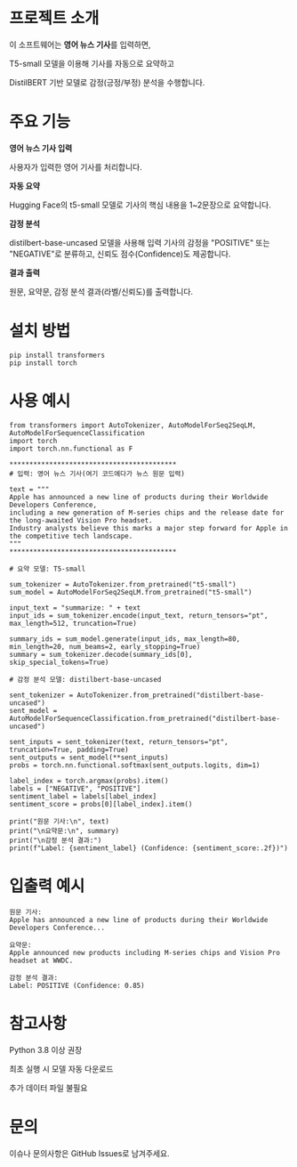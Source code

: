 # 프로젝트 소개
이 소프트웨어는 **영어 뉴스 기사**를 입력하면,

T5-small 모델을 이용해 기사를 자동으로 요약하고

DistilBERT 기반 모델로 감정(긍정/부정) 분석을 수행합니다.

# 주요 기능
**영어 뉴스 기사 입력**

사용자가 입력한 영어 기사를 처리합니다.

**자동 요약**

Hugging Face의 t5-small 모델로 기사의 핵심 내용을 1~2문장으로 요약합니다.

**감정 분석**

distilbert-base-uncased 모델을 사용해 입력 기사의 감정을 "POSITIVE" 또는 "NEGATIVE"로 분류하고, 신뢰도 점수(Confidence)도 제공합니다.

**결과 출력**

원문, 요약문, 감정 분석 결과(라벨/신뢰도)를 출력합니다.

# 설치 방법
```
pip install transformers
pip install torch
```

# 사용 예시
```
from transformers import AutoTokenizer, AutoModelForSeq2SeqLM, AutoModelForSequenceClassification
import torch
import torch.nn.functional as F

******************************************
# 입력: 영어 뉴스 기사(여기 코드에다가 뉴스 원문 입력)

text = """
Apple has announced a new line of products during their Worldwide Developers Conference,
including a new generation of M-series chips and the release date for the long-awaited Vision Pro headset.
Industry analysts believe this marks a major step forward for Apple in the competitive tech landscape.
"""
******************************************

# 요약 모델: T5-small

sum_tokenizer = AutoTokenizer.from_pretrained("t5-small")
sum_model = AutoModelForSeq2SeqLM.from_pretrained("t5-small")

input_text = "summarize: " + text
input_ids = sum_tokenizer.encode(input_text, return_tensors="pt", max_length=512, truncation=True)

summary_ids = sum_model.generate(input_ids, max_length=80, min_length=20, num_beams=2, early_stopping=True)
summary = sum_tokenizer.decode(summary_ids[0], skip_special_tokens=True)

# 감정 분석 모델: distilbert-base-uncased

sent_tokenizer = AutoTokenizer.from_pretrained("distilbert-base-uncased")
sent_model = AutoModelForSequenceClassification.from_pretrained("distilbert-base-uncased")

sent_inputs = sent_tokenizer(text, return_tensors="pt", truncation=True, padding=True)
sent_outputs = sent_model(**sent_inputs)
probs = torch.nn.functional.softmax(sent_outputs.logits, dim=1)

label_index = torch.argmax(probs).item()
labels = ["NEGATIVE", "POSITIVE"]
sentiment_label = labels[label_index]
sentiment_score = probs[0][label_index].item()

print("원문 기사:\n", text)
print("\n요약문:\n", summary)
print("\n감정 분석 결과:")
print(f"Label: {sentiment_label} (Confidence: {sentiment_score:.2f})")
```

# 입출력 예시
```
원문 기사:
Apple has announced a new line of products during their Worldwide Developers Conference...

요약문:
Apple announced new products including M-series chips and Vision Pro headset at WWDC.

감정 분석 결과:
Label: POSITIVE (Confidence: 0.85)
```

# 참고사항
Python 3.8 이상 권장

최초 실행 시 모델 자동 다운로드

추가 데이터 파일 불필요

# 문의
이슈나 문의사항은 GitHub Issues로 남겨주세요.
